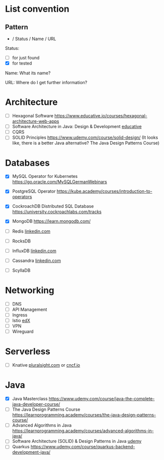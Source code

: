 # List convention

## Pattern

- / Status / Name / URL

Status:
- [ ] for just found
- [x] for tested

Name: What its name?

URL: Where do I get further information?

# Architecture

- [ ] Hexagonal Software https://www.educative.io/courses/hexagonal-architecture-web-apps
- [ ] Software Architecture in Java: Design & Development
[educative](https://www.educative.io/courses/software-architecture-in-java-design-development)
- [ ] CQRS
- [ ] SOLID Principles https://www.udemy.com/course/solid-design/ (It looks like, there is a better Java alternative? The Java Design Patterns Course)

# Databases

- [x] MySQL Operator for Kubernetes https://go.oracle.com/MySQLGermanWebinars
- [x] PostgreSQL Operator https://kube.academy/courses/introduction-to-operators
- [x] CockroachDB Distributed SQL Database https://university.cockroachlabs.com/tracks
- [x] MongoDB https://learn.mongodb.com/

- [ ] Redis [linkedin.com](https://www.linkedin.com/learning/learning-redis?trk=course_title&upsellOrderOrigin=default_guest_learning)
- [ ] RocksDB

- [ ] InfluxDB [linkedin.com](https://www.linkedin.com/learning/introduction-to-influxdb)

- [ ] Cassandra [linkedin.com](https://de.linkedin.com/learning/apache-cassandra-grundkurs?trk=course_title&upsellOrderOrigin=default_guest_learning)

- [ ] ScyllaDB

# Networking

- [ ] DNS
- [ ] API Management
- [ ] Ingress
- [ ] Istio [edX](https://www.edx.org/course/introduction-to-istio)
- [ ] VPN
- [ ] Wireguard

# Serverless

- [ ] Knative [pluralsight.com](https://www.pluralsight.com/courses/knative-getting-started) or [cncf.io](https://www.cncf.io/online-programs/event-driven-architecture-with-knative-events/)

# Java

- [x] Java Masterclass https://www.udemy.com/course/java-the-complete-java-developer-course/
- [ ] The Java Design Patterns Course https://learnprogramming.academy/courses/the-java-design-patterns-course/
- [ ] Advanced Algorithms in Java https://learnprogramming.academy/courses/advanced-algorithms-in-java/
- [ ] Software Architecture (SOLID) & Design Patterns in Java [udemy](https://www.udemy.com/course/basics-of-software-architecture-design-in-java/)
- [ ] Quarkus https://www.udemy.com/course/quarkus-backend-development-java/
